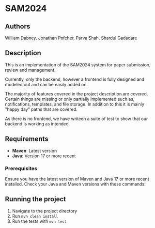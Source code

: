 # SAM2024

## Authors

William Dabney, Jonathan Pofcher, Parva Shah, Shardul Gadadare

## Description

This is an implementation of the SAM2024 system for paper submission, review and management.

Currently, only the backend, however a frontend is fully designed and modeled out and can
be easily added on. 

The majority of features covered in the project description are covered. Certain things are
missing or only partially implemented such as, notifications, templates, and file storage. In 
addition to this it is mainly "happy day" paths that are covered.

As there is no frontend, we have writeen a suite of test to show that our backend is
working as intended.


## Requirements

- **Maven**: Latest version
- **Java**: Version 17 or more recent

### Prerequisites

Ensure you have the latest version of Maven and Java 17 or more recent installed. Check your Java and Maven versions with these commands:

## Running the project

1. Navigate to the project directory
2. Run `mvn clean install`
3. Run the tests with `mvn test`